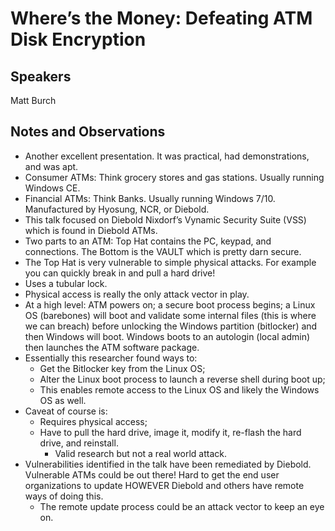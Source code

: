 # Where’s the Money: Defeating ATM Disk Encryption

## Speakers

Matt Burch

## Notes and Observations

- Another excellent presentation. It was practical, had demonstrations, and was apt.
- Consumer ATMs: Think grocery stores and gas stations. Usually running Windows CE.
- Financial ATMs: Think Banks. Usually running Windows 7/10. Manufactured by Hyosung, NCR, or Diebold.
- This talk focused on Diebold Nixdorf’s Vynamic Security Suite (VSS) which is found in Diebold ATMs.
- Two parts to an ATM: Top Hat contains the PC, keypad, and connections. The Bottom is the VAULT which is pretty darn secure.
- The Top Hat is very vulnerable to simple physical attacks. For example you can quickly break in and pull a hard drive! 
- Uses a tubular lock.
- Physical access is really the only attack vector in play.
- At a high level: ATM powers on; a secure boot process begins; a Linux OS (barebones) will boot and validate some internal files (this is where we can breach) before unlocking the Windows partition (bitlocker) and then Windows will boot. Windows boots to an autologin (local admin) then launches the ATM software package. 
- Essentially this researcher found ways to: 
  - Get the Bitlocker key from the Linux OS;
  - Alter the Linux boot process to launch a reverse shell during boot up;
  - This enables remote access to the Linux OS and likely the Windows OS as well.
- Caveat of course is: 
  - Requires physical access;
  - Have to pull the hard drive, image it, modify it, re-flash the hard drive, and reinstall.
    - Valid research but not a real world attack.
- Vulnerabilities identified in the talk have been remediated by Diebold. Vulnerable ATMs could be out there! Hard to get the end user organizations to update HOWEVER Diebold and others have remote ways of doing this. 
  - The remote update process could be an attack vector to keep an eye on.
